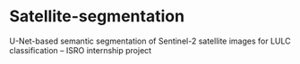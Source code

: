 # Satellite-segmentation
U-Net-based semantic segmentation of Sentinel-2 satellite images for LULC classification – ISRO internship project
